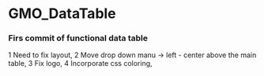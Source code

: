 # GMO_DataTable

### Firs commit of functional data table

1 Need to fix layout,
2 Move drop down manu -> left -  center above the main table,
3 Fix logo,
4 Incorporate css coloring,
